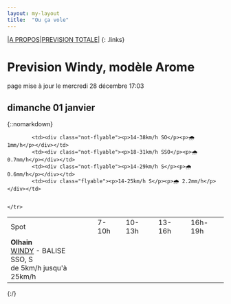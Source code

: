 ```yaml
---
layout: my-layout
title:  "Ou ça vole"
---
```


|[A PROPOS](about)|[PREVISION TOTALE](all)|
{: .links}

# Prevision Windy, modèle Arome
page mise à jour le mercredi 28 décembre 17:03



## dimanche 01 janvier

{::nomarkdown}
<table>
  <tbody>
    <tr>
      <td>Spot</td>
      <td>7-10h</td>
      <td>10-13h</td>
      <td>13-16h</td>
      <td>16h-19h</td>
    </tr>
<tr>
        <td><strong>Olhain</strong>  <br><a href="https://windy.com/50.434/2.586?50.031,2.587,8,m:e3eagft">WINDY</a> - <span class="no-balise"> BALISE </span><br> <span class="vent-favorable">SSO, S</span><br><span class="force-vent">de 5km/h jusqu'à 25km/h</span> </td>
        
            <td><div class="not-flyable"><p>14-38km/h SO</p><p>🌧 1mm/h</p></div></td>
            <td><div class="not-flyable"><p>18-31km/h SSO</p><p>🌧 0.7mm/h</p></div></td>
            <td><div class="not-flyable"><p>14-29km/h S</p><p>🌧 0.6mm/h</p></div></td>
            <td><div class="flyable"><p>14-25km/h S</p><p>🌧 2.2mm/h</p></div></td>
            
        
    </tr>

</tbody>
</table>
{:/}
